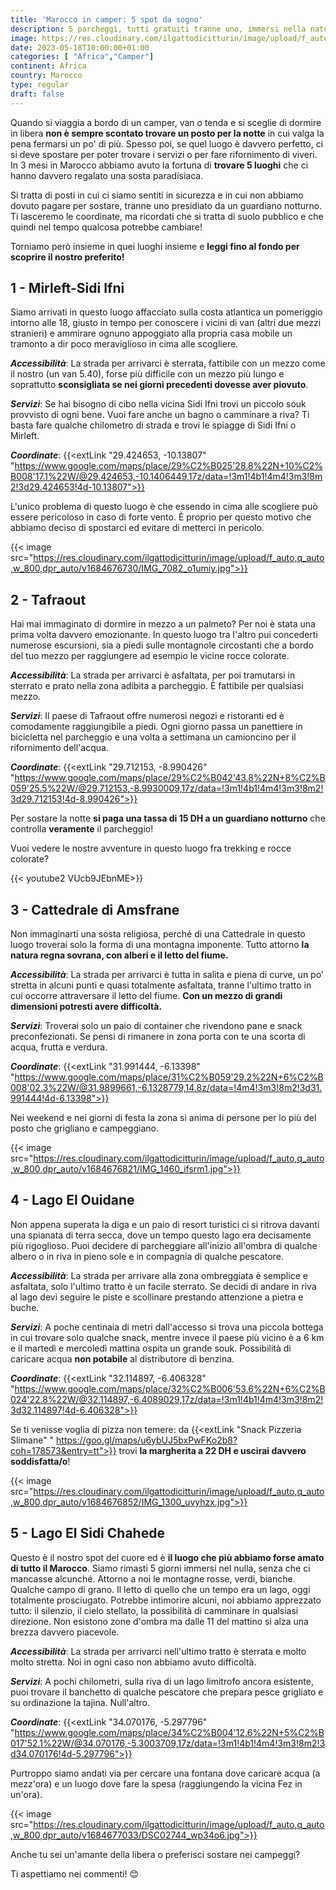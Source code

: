 ```yaml
---
title: 'Marocco in camper: 5 spot da sogno'
description: 5 parcheggi, tutti gratuiti tranne uno, immersi nella natura in cui vivere e sognare a bordo del tuo camper. Vieni a scoprirli con noi!
image: https://res.cloudinary.com/ilgattodicitturin/image/upload/f_auto,q_auto,w_800,dpr_auto/v1684676753/IMG_9525_hvzska.jpg
date: 2023-05-18T10:00:00+01:00
categories: [ "Africa","Camper"]
continent: Africa
country: Marocco
type: regular
draft: false 
---
```


Quando si viaggia a bordo di un camper, van o tenda e si sceglie di dormire in libera **non è sempre scontato trovare un posto per la notte** in cui valga la pena fermarsi un po' di più. 
Spesso poi, se quel luogo è davvero perfetto, ci si deve spostare per poter trovare i servizi o per fare rifornimento di viveri. 
In 3 mesi in Marocco abbiamo avuto la fortuna di **trovare 5 luoghi** che ci hanno davvero regalato una sosta paradisiaca. 

Si tratta di posti in cui ci siamo sentiti in sicurezza e in cui non abbiamo dovuto pagare per sostare, tranne uno presidiato da un guardiano notturno. 
Ti lasceremo <!-- la mappa con --> le coordinate, ma ricordati che si tratta di suolo pubblico e che quindi nel tempo qualcosa potrebbe cambiare!

Torniamo però insieme in quei luoghi insieme e **leggi fino al fondo per scoprire il nostro preferito!**

## 1 - Mirleft-Sidi Ifni
Siamo arrivati in questo luogo affacciato sulla costa atlantica un pomeriggio intorno alle 18, giusto in tempo per conoscere i vicini di van (altri due mezzi stranieri) e ammirare ognuno appoggiato alla propria casa mobile un tramonto a dir poco meraviglioso in cima alle scogliere.

**_Accessibilità_**: La strada per arrivarci è sterrata, fattibile con un mezzo come il nostro (un van 5.40), forse più difficile con un mezzo più lungo e soprattutto **sconsigliata se nei giorni precedenti dovesse aver piovuto**.

**_Servizi_**: Se hai bisogno di cibo nella vicina Sidi Ifni trovi un piccolo souk provvisto di ogni bene.
Vuoi fare anche un bagno o camminare a riva? Ti basta fare qualche chilometro di strada e trovi le spiagge di Sidi Ifni o Mirleft. 

**_Coordinate_**: {{<extLink "29.424653, -10.13807" "https://www.google.com/maps/place/29%C2%B025'28.8%22N+10%C2%B008'17.1%22W/@29.424653,-10.1406449,17z/data=!3m1!4b1!4m4!3m3!8m2!3d29.424653!4d-10.13807">}}

L'unico problema di questo luogo è che essendo in cima alle scogliere può essere pericoloso in caso di forte vento. È proprio per questo motivo che abbiamo deciso di spostarci ed evitare di metterci in pericolo.

{{< image src="https://res.cloudinary.com/ilgattodicitturin/image/upload/f_auto,q_auto,w_800,dpr_auto/v1684676730/IMG_7082_o1umiy.jpg">}}

## 2 - Tafraout
Hai mai immaginato di dormire in mezzo a un palmeto? Per noi è stata una prima volta davvero emozionante.
In questo luogo tra l'altro pui concederti numerose escursioni, sia a piedi sulle montagnole circostanti che a bordo del tuo mezzo per raggiungere ad esempio le vicine rocce colorate. 

**_Accessibilità_**: La strada per arrivarci è asfaltata, per poi tramutarsi in sterrato e prato nella zona adibita a parcheggio. È fattibile per qualsiasi mezzo. 

**_Servizi_**: Il paese di Tafraout offre numerosi negozi e ristoranti ed è comodamente raggiungibile a piedi. Ogni giorno passa un panettiere in bicicletta nel parcheggio e una volta a settimana un camioncino per il rifornimento dell'acqua.

**_Coordinate_**: {{<extLink "29.712153, -8.990426" "https://www.google.com/maps/place/29%C2%B042'43.8%22N+8%C2%B059'25.5%22W/@29.712153,-8.9930009,17z/data=!3m1!4b1!4m4!3m3!8m2!3d29.712153!4d-8.990426">}}

Per sostare la notte **si paga una tassa di 15 DH a un guardiano notturno** che controlla **veramente** il parcheggio!

Vuoi vedere le nostre avventure in questo luogo fra trekking e rocce colorate? 

{{< youtube2 VUcb9JEbnME>}}

## 3 - Cattedrale di Amsfrane
Non immaginarti una sosta religiosa, perché di una Cattedrale in questo luogo troverai solo la forma di una montagna imponente. Tutto attorno **la natura regna sovrana, con alberi e il letto del fiume.**

**_Accessibilità_**: La strada per arrivarci è tutta in salita e piena di curve, un po' stretta in alcuni punti e quasi totalmente asfaltata, tranne l'ultimo tratto in cui occorre attraversare il letto del fiume. 
**Con un mezzo di grandi dimensioni potresti avere difficoltà.**

**_Servizi_**: Troverai solo un paio di container che rivendono pane e snack preconfezionati. Se pensi di rimanere in zona porta con te una scorta di acqua, frutta e verdura. 

**_Coordinate_**: {{<extLink "31.991444, -6.13398" "https://www.google.com/maps/place/31%C2%B059'29.2%22N+6%C2%B008'02.3%22W/@31.9899661,-6.1328779,14.8z/data=!4m4!3m3!8m2!3d31.991444!4d-6.13398">}}

Nei weekend e nei giorni di festa la zona si anima di persone per lo più del posto che grigliano e campeggiano. 

{{< image src="https://res.cloudinary.com/ilgattodicitturin/image/upload/f_auto,q_auto,w_800,dpr_auto/v1684676821/IMG_1460_ifsrm1.jpg">}}

## 4 - Lago El Ouidane
Non appena superata la diga e un paio di resort turistici ci si ritrova davanti una spianata di terra secca, dove un tempo questo lago era decisamente più rigoglioso. Puoi decidere di parcheggiare all'inizio all'ombra di qualche albero o in riva in pieno sole e in compagnia di qualche pescatore.

**_Accessibilità_**: La strada per arrivare alla zona ombreggiata è semplice e asfaltata, solo l'ultimo tratto è un facile sterrato. Se decidi di andare in riva al lago devi seguire le piste e scollinare prestando attenzione a pietra e buche.

**_Servizi_**: A poche centinaia di metri dall'accesso si trova una piccola bottega in cui trovare solo qualche snack, mentre invece il paese più vicino è a 6 km e il martedì e mercoledì mattina ospita un grande souk. Possibilità di caricare acqua **non potabile** al distributore di benzina.

**_Coordinate_**: {{<extLink "32.114897, -6.406328" "https://www.google.com/maps/place/32%C2%B006'53.6%22N+6%C2%B024'22.8%22W/@32.114897,-6.4089029,17z/data=!3m1!4b1!4m4!3m3!8m2!3d32.114897!4d-6.406328">}}

Se ti venisse voglia di pizza non temere: da {{<extLink "Snack Pizzeria Slimane" " https://goo.gl/maps/u6ybUJ5bxPwFKo2b8?coh=178573&entry=tt">}} trovi **la margherita a 22 DH e uscirai davvero soddisfatta/o**!  

{{< image src="https://res.cloudinary.com/ilgattodicitturin/image/upload/f_auto,q_auto,w_800,dpr_auto/v1684676852/IMG_1300_uvyhzx.jpg">}}

## 5 - Lago El Sidi Chahede
Questo è il nostro spot del cuore ed è **il luogo che più abbiamo forse amato di tutto il Marocco**. Siamo rimasti 5 giorni immersi nel nulla, senza che ci mancasse alcunché. Attorno a noi le montagne rosse, verdi, bianche. Qualche campo di grano. Il letto di quello che un tempo era un lago, oggi totalmente prosciugato. 
Potrebbe intimorire alcuni, noi abbiamo apprezzato tutto: il silenzio, il cielo stellato, la possibilità di camminare in qualsiasi direzione.
Non esistono zone d'ombra ma dalle 11 del mattino si alza una brezza davvero piacevole. 

**_Accessibilità_**: La strada per arrivarci nell'ultimo tratto è sterrata e molto molto stretta. Noi in ogni caso non abbiamo avuto difficoltà.

**_Servizi_**: A pochi chilometri, sulla riva di un lago limitrofo ancora esistente, puoi trovare il banchetto di qualche pescatore che prepara pesce grigliato e su ordinazione la tajina. Null'altro. 

**_Coordinate_**: {{<extLink "34.070176, -5.297796" "https://www.google.com/maps/place/34%C2%B004'12.6%22N+5%C2%B017'52.1%22W/@34.070176,-5.3003709,17z/data=!3m1!4b1!4m4!3m3!8m2!3d34.070176!4d-5.297796">}}

Purtroppo siamo andati via per cercare una fontana dove caricare acqua (a mezz'ora) e un luogo dove fare la spesa (raggiungendo la vicina Fez in un'ora).

{{< image src="https://res.cloudinary.com/ilgattodicitturin/image/upload/f_auto,q_auto,w_800,dpr_auto/v1684677033/DSC02744_wp34o6.jpg">}}

Anche tu sei un'amante della libera o preferisci sostare nei campeggi?

Ti aspettiamo nei commenti! 😊